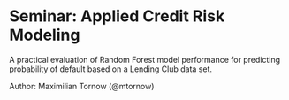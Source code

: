 # Seminar: Applied Credit Risk Modeling

A practical evaluation of Random Forest model performance for predicting probability of default based on a Lending Club data set.


Author: Maximilian Tornow (@mtornow)
